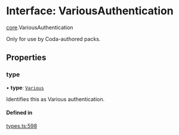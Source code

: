 # Interface: VariousAuthentication

[core](../modules/core.md).VariousAuthentication

Only for use by Coda-authored packs.

## Properties

### type

• **type**: [`Various`](../enums/core.AuthenticationType.md#various)

Identifies this as Various authentication.

#### Defined in

[types.ts:598](https://github.com/coda/packs-sdk/blob/main/types.ts#L598)
